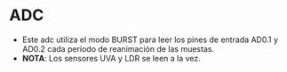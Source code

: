 #	ADC
*	Este adc utiliza el modo BURST para leer los pines de entrada AD0.1 y AD0.2 cada periodo de reanimación de las muestas.
*	__NOTA__: Los sensores UVA y LDR se leen a la vez.
